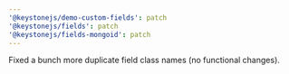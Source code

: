 ```yaml
---
'@keystonejs/demo-custom-fields': patch
'@keystonejs/fields': patch
'@keystonejs/fields-mongoid': patch
---
```


Fixed a bunch more duplicate field class names (no functional changes).
